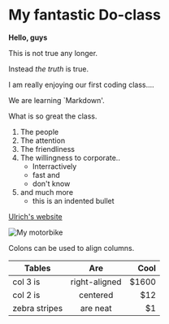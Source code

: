 # My fantastic Do-class

**Hello, guys**

This is not true any longer.

Instead _the truth_ is true.

I am really enjoying our first coding class....

We are learning `Markdown'.

What is so great the class.

1. The people
1. The attention
1. The friendliness
1. The willingness to corporate..
    - Interractively
    - fast and
    - don't know
1. and much more
    - this is an indented bullet

[Ulrich's website](https://ulrich-anders.eu)

![My motorbike](01_16x9.jpg)

Colons can be used to align columns.

| Tables        | Are           | Cool  |
| ------------- |:-------------:| -----:|
| col 3 is      | right-aligned | $1600 |
| col 2 is      | centered      |   $12 |
| zebra stripes | are neat      |    $1 |

